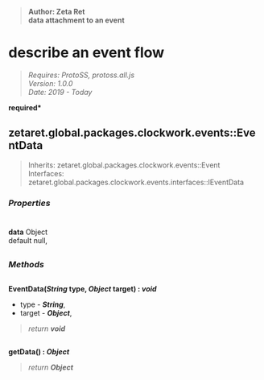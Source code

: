 > __Author: Zeta Ret__  
> __data attachment to an event__  
# describe an event flow  
> *Requires: ProtoSS, protoss.all.js*  
> *Version: 1.0.0*  
> *Date: 2019 - Today*  

__required*__

## zetaret.global.packages.clockwork.events::EventData  
> Inherits: zetaret.global.packages.clockwork.events::Event  
> Interfaces: zetaret.global.packages.clockwork.events.interfaces::IEventData  

### *Properties*  

#  
__data__ Object  
default null,   


##  
### *Methods*  

##  
__EventData(*String* type, *Object* target) : *void*__  
  
- type - __*String*__,   
- target - __*Object*__,   
> *return __void__*  

##  
__getData() : *Object*__  
  
> *return __Object__*  

